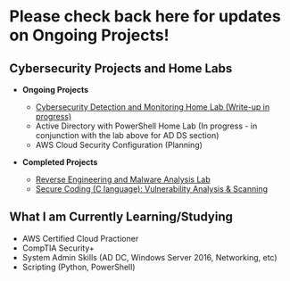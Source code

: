 <h1>Please check back here for updates on Ongoing Projects!</h1>

<h2>Cybersecurity Projects and Home Labs</h2>

- <b>Ongoing Projects</b>
  - [Cybersecurity Detection and Monitoring Home Lab (Write-up in progress)](https://github.com/jc-tru/siem-detection-and-monitoring)
  - Active Directory with PowerShell Home Lab (In progress - in conjunction with the lab above for AD DS section)
  - AWS Cloud Security Configuration (Planning)

- <b>Completed Projects</b>
  - [Reverse Engineering and Malware Analysis Lab](https://github.com/jc-tru/malware-analysis)
  - [Secure Coding (C language): Vulnerability Analysis & Scanning](https://github.com/jc-tru/secure-coding)

<h2>What I am Currently Learning/Studying</h2>

- AWS Certified Cloud Practioner
- CompTIA Security+
- System Admin Skills (AD DC, Windows Server 2016, Networking, etc)
- Scripting (Python, PowerShell)

